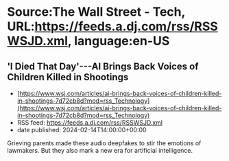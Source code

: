 # Source:The Wall Street - Tech, URL:https://feeds.a.dj.com/rss/RSSWSJD.xml, language:en-US

## 'I Died That Day'---AI Brings Back Voices of Children Killed in Shootings
 - [https://www.wsj.com/articles/ai-brings-back-voices-of-children-killed-in-shootings-7d72cb8d?mod=rss_Technology](https://www.wsj.com/articles/ai-brings-back-voices-of-children-killed-in-shootings-7d72cb8d?mod=rss_Technology)
 - RSS feed: https://feeds.a.dj.com/rss/RSSWSJD.xml
 - date published: 2024-02-14T14:00:00+00:00

Grieving parents made these audio deepfakes to stir the emotions of lawmakers. But they also mark a new era for artificial intelligence.

